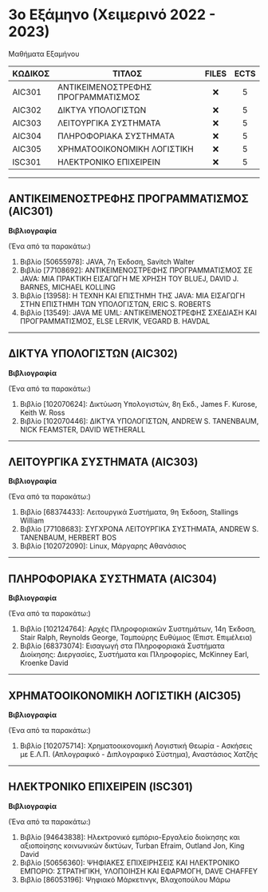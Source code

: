 # 3ο Εξάμηνο (Χειμερινό 2022 - 2023)
Μαθήματα Εξαμήνου

| ΚΩΔΙΚΟΣ      | ΤΙΤΛΟΣ                                | FILES | ECTS |
| --------- | ------------------------------------ | :----: | :--: |
| AIC301 | ΑΝΤΙΚΕΙΜΕΝΟΣΤΡΕΦΗΣ ΠΡΟΓΡΑΜΜΑΤΙΣΜΟΣ             | ❌    | 5    |
| AIC302 | ΔΙΚΤΥΑ ΥΠΟΛΟΓΙΣΤΩΝ    | ❌ | 5    |
| AIC303 | ΛΕΙΤΟΥΡΓΙΚΑ ΣΥΣΤΗΜΑΤΑ                      | ❌  | 5    |
| AIC304 | ΠΛΗΡΟΦΟΡΙΑΚΑ ΣΥΣΤΗΜΑΤΑ                 | ❌    | 5    |
| AIC305 | ΧΡΗΜΑΤΟΟΙΚΟΝΟΜΙΚΗ ΛΟΓΙΣΤΙΚΗ    | ❌ | 5    |
| ISC301 | ΗΛΕΚΤΡΟΝΙΚΟ ΕΠΙΧΕΙΡΕΙΝ              | ❌    | 5    |
***
## ΑΝΤΙΚΕΙΜΕΝΟΣΤΡΕΦΗΣ ΠΡΟΓΡΑΜΜΑΤΙΣΜΟΣ (AIC301)
**Βιβλιογραφία**

(Ένα από τα παρακάτω:)

1. Βιβλίο [50655978]: JAVA, 7η Έκδοση, Savitch Walter
2. Βιβλίο [77108692]: ΑΝΤΙΚΕΙΜΕΝΟΣΤΡΕΦΗΣ ΠΡΟΓΡΑΜΜΑΤΙΣΜΟΣ ΣΕ JAVA: ΜΙΑ ΠΡΑΚΤΙΚΗ ΕΙΣΑΓΩΓΗ ΜΕ ΧΡΗΣΗ ΤΟΥ BLUEJ, DAVID J. BARNES, MICHAEL KOLLING
3. Βιβλίο [13958]: Η ΤΕΧΝΗ ΚΑΙ ΕΠΙΣΤΗΜΗ ΤΗΣ JAVA: ΜΙΑ ΕΙΣΑΓΩΓΗ ΣΤΗΝ ΕΠΙΣΤΗΜΗ ΤΩΝ ΥΠΟΛΟΓΙΣΤΩΝ, ERIC S. ROBERTS
4. Βιβλίο [13549]: JAVA ΜΕ UML: ΑΝΤΙΚΕΙΜΕΝΟΣΤΡΕΦΗΣ ΣΧΕΔΙΑΣΗ ΚΑΙ ΠΡΟΓΡΑΜΜΑΤΙΣΜΟΣ, ELSE LERVIK, VEGARD B. HAVDAL
***
## ΔΙΚΤΥΑ ΥΠΟΛΟΓΙΣΤΩΝ (AIC302)
**Βιβλιογραφία**

(Ένα από τα παρακάτω:)

1. Βιβλίο [102070624]: Δικτύωση Υπολογιστών, 8η Εκδ., James F. Kurose, Keith W. Ross
2. Βιβλίο [102070446]: ΔΙΚΤΥΑ ΥΠΟΛΟΓΙΣΤΩΝ, ANDREW S. TANENBAUM, NICK FEAMSTER, DAVID WETHERALL
***
## ΛΕΙΤΟΥΡΓΙΚΑ ΣΥΣΤΗΜΑΤΑ (AIC303)
**Βιβλιογραφία**

(Ένα από τα παρακάτω:)

1. Βιβλίο [68374433]: Λειτουργικά Συστήματα, 9η Έκδοση, Stallings William
2. Βιβλίο [77108683]: ΣΥΓΧΡΟΝΑ ΛΕΙΤΟΥΡΓΙΚΑ ΣΥΣΤΗΜΑΤΑ, ANDREW S. TANENBAUM, HERBERT BOS
3. Βιβλίο [102072090]: Linux, Μάργαρης Αθανάσιος
***
## ΠΛΗΡΟΦΟΡΙΑΚΑ ΣΥΣΤΗΜΑΤΑ (AIC304)
**Βιβλιογραφία**

(Ένα από τα παρακάτω:)

1. Βιβλίο [102124764]: Αρχές Πληροφοριακών Συστημάτων, 14η Έκδοση, Stair Ralph, Reynolds George, Ταμπούρης Ευθύμιος (Επιστ. Επιμέλεια)
2. Βιβλίο [68373074]: Εισαγωγή στα Πληροφοριακά Συστήματα Διοίκησης: Διεργασίες, Συστήματα και Πληροφορίες, McKinney Earl, Kroenke David
***
## ΧΡΗΜΑΤΟΟΙΚΟΝΟΜΙΚΗ ΛΟΓΙΣΤΙΚΗ (AIC305)
**Βιβλιογραφία**

(Ένα από τα παρακάτω:)

1. Βιβλίο [102075714]: Χρηματοοικονομική Λογιστική Θεωρία - Ασκήσεις με Ε.Λ.Π. (Απλογραφικό - Διπλογραφικό Σύστημα), Αναστάσιος Χατζής
***
## ΗΛΕΚΤΡΟΝΙΚΟ ΕΠΙΧΕΙΡΕΙΝ (ISC301)
**Βιβλιογραφία**

(Ένα από τα παρακάτω:)

1. Βιβλίο [94643838]: Ηλεκτρονικό εμπόριο-Εργαλείο διοίκησης και αξιοποίησης κοινωνικών δικτύων, Turban Efraim, Outland Jon, King David     
2. Βιβλίο [50656360]: ΨΗΦΙΑΚΕΣ ΕΠΙΧΕΙΡΗΣΕΙΣ ΚΑΙ ΗΛΕΚΤΡΟΝΙΚΟ ΕΜΠΟΡΙΟ: ΣΤΡΑΤΗΓΙΚΗ, ΥΛΟΠΟΙΗΣΗ ΚΑΙ ΕΦΑΡΜΟΓΗ, DAVE CHAFFEY
3. Βιβλίο [86053196]: Ψηφιακό Μάρκετινγκ, Βλαχοπούλου Μάρω
